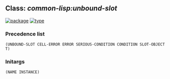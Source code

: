 ## Class: ***common-lisp:unbound-slot***
[![package](https://img.shields.io/badge/Package-COMMON--LISP-5f9ea0.svg?style=social&colorA=999999)](../) [![type](https://img.shields.io/badge/Type-Class-5f9ea0.svg?style=social&colorA=999999)](../#class) 
### Precedence list
```
(UNBOUND-SLOT CELL-ERROR ERROR SERIOUS-CONDITION CONDITION SLOT-OBJECT T)
```
### Initargs
```
(NAME INSTANCE)
```
